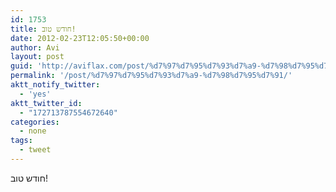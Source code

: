 ```yaml
---
id: 1753
title: חודש טוב!
date: 2012-02-23T12:05:50+00:00
author: Avi
layout: post
guid: 'http://aviflax.com/post/%d7%97%d7%95%d7%93%d7%a9-%d7%98%d7%95%d7%91/'
permalink: '/post/%d7%97%d7%95%d7%93%d7%a9-%d7%98%d7%95%d7%91/'
aktt_notify_twitter:
  - 'yes'
aktt_twitter_id:
  - "172713787554672640"
categories:
  - none
tags:
  - tweet
---
```

חודש טוב!